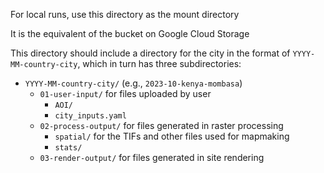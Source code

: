 For local runs, use this directory as the mount directory

It is the equivalent of the bucket on Google Cloud Storage

This directory should include a directory for the city in the format of `YYYY-MM-country-city`, which in turn has three subdirectories:

- `YYYY-MM-country-city/` (e.g., `2023-10-kenya-mombasa`)
  - `01-user-input/` for files uploaded by user
    - `AOI/`
    - `city_inputs.yaml`
  - `02-process-output/` for files generated in raster processing
    - `spatial/` for the TIFs and other files used for mapmaking
    - `stats/` 
  - `03-render-output/` for files generated in site rendering